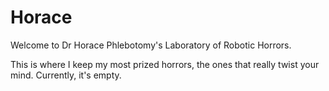 # Horace

Welcome to Dr Horace Phlebotomy's Laboratory of Robotic Horrors.

This is where I keep my most prized horrors, the ones that really twist your mind. Currently, it's empty.


